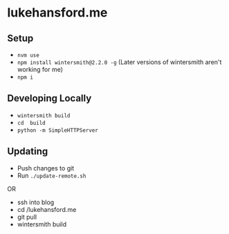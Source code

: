 # lukehansford.me

## Setup
- `nvm use`
- `npm install wintersmith@2.2.0 -g` (Later versions of wintersmith aren't working for me)
- `npm i`

## Developing Locally
- `wintersmith build`
- `cd  build`
- `python -m SimpleHTTPServer`

## Updating
- Push changes to git
- Run `./update-remote.sh`

OR

- ssh into blog
- cd /lukehansford.me
- git pull
- wintersmith build